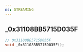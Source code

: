 ```yaml
---
ns: STREAMING
---
```

## _0x31108BB5715D035F

```c
// 0x31108BB5715D035F
void _0x31108BB5715D035F();
```

